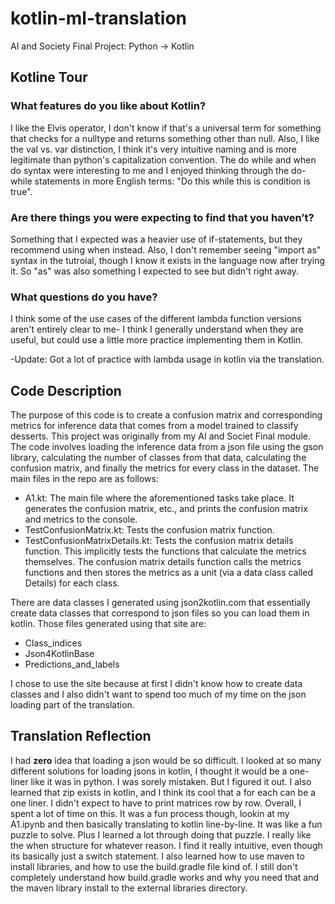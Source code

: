 # kotlin-ml-translation
AI and Society Final Project: Python -> Kotlin

## Kotline Tour

### What features do you like about Kotlin?
I like the Elvis operator, I don't know if that's a universal term for something that checks for a nulltype and returns something other than null. Also, I like the val vs. var distinction, I think it's very intuitive naming and is more legitimate than python's capitalization convention. The do while and when do syntax were interesting to me and I enjoyed thinking through the do-while statements in more English terms: "Do this while this is condition is true".

### Are there things you were expecting to find that you haven’t?
Something that I expected was a heavier use of if-statements, but they recommend using when instead. Also, I don't remember seeing "import as" syntax in the tutroial, though I know it exists in the language now after trying it. So "as" was also something I expected to see but didn't right away. 

### What questions do you have?
I think some of the use cases of the different lambda function versions aren't entirely clear to me- I think I generally understand when they are useful, but could use a little more practice implementing them in Kotlin. 

-Update: Got a lot of practice with lambda usage in kotlin via the translation. 

## Code Description
The purpose of this code is to create a confusion matrix and corresponding metrics for inference data that comes from a model trained to classify desserts. This project was originally from my AI and Societ Final module. The 
code involves loading the inference data from a json file using the gson library, calculating the number of classes from that data, calculating the confusion matrix, and finally the metrics for every class in the dataset. The main files in the repo are as follows:

- A1.kt: The main file where the aforementioned tasks take place. It generates the confusion matrix, etc., and prints the confusion matrix and metrics to the console.
- TestConfusionMatrix.kt: Tests the confusion matrix function.
- TestConfusionMatrixDetails.kt: Tests the confusion matrix details function. This implicitly tests the functions that calculate the metrics themselves. The confusion matrix details function calls the metrics functions and then stores the metrics as a unit (via a data class called Details) for each class.

There are data classes I generated using json2kotlin.com that essentially create data classes that correspond to json files so you can load them in kotlin. Those files generated using that site are: 
- Class_indices
- Json4KotlinBase
- Predictions_and_labels

I chose to use the site because at first I didn't know how to create data classes and I also didn't want to spend too much of my time on the json loading part of the translation. 

## Translation Reflection 
I had __zero__ idea that loading a json would be so difficult. I looked at so many different solutions for loading jsons in kotlin, I thought it would be a one-liner like it was in python. I was sorely mistaken. But I 
figured it out. I also learned that zip exists in kotlin, and I think its cool that a for each can be a one liner. I didn't expect to have to print matrices row by row. Overall, I spent a lot of time on this. It was a fun
process though, lookin at my A1.ipynb and then basically translating to kotlin line-by-line. It was like a fun puzzle to solve. Plus I learned a lot through doing that puzzle. I really like the when structure for whatever reason. 
I find it really intuitive, even though its basically just a switch statement. I also learned how to use maven to install libraries, and how to use the build.gradle file kind of. I still don't completely understand how build.gradle works and why you need that and the maven library install to the external libraries directory. 
